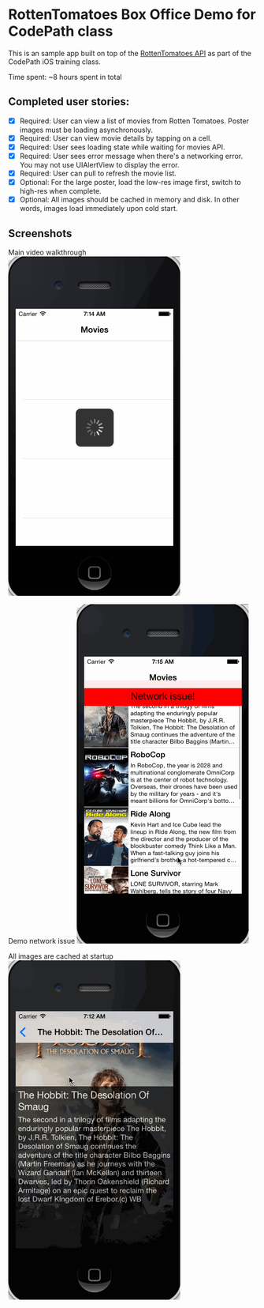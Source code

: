 # RottenTomatoes Box Office Demo for CodePath class

This is an sample app built on top of the [RottenTomatoes API](http://www.rottentomatoes.com) as part of the CodePath iOS training class.

Time spent: ~8 hours spent in total

## Completed user stories:

 * [x] Required: User can view a list of movies from Rotten Tomatoes.  Poster images must be loading asynchronously.
 * [x] Required: User can view movie details by tapping on a cell.
 * [x] Required: User sees loading state while waiting for movies API.
 * [x] Required: User sees error message when there's a networking error.  You may not use UIAlertView to display the error.
 * [x] Required: User can pull to refresh the movie list.
 * [x] Optional: For the large poster, load the low-res image first, switch to high-res when complete.
 * [x] Optional: All images should be cached in memory and disk. In other words, images load immediately upon cold start. 

## Screenshots

Main video walkthrough
![Video Walkthrough](demo_gifs/walkthrough.gif)

Demo network issue
![Network Issue](demo_gifs/network_issue.gif)

All images are cached at startup
![All images cached](demo_gifs/all_images_cached.gif)

